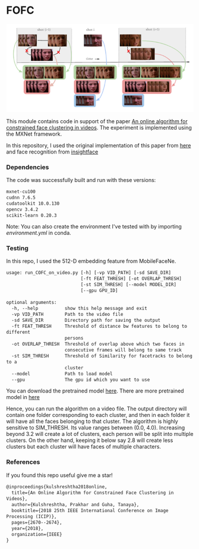 # FOFC

<p align="center">
<img src="figures/1.png" />
</p>

This module contains code in support of the paper [An online algorithm for constrained face clustering in videos](https://tanayag.com/Pub_files/Kulshreshtha_Online_face.pdf). The experiment is implemented using the MXNet framework.

In this repository, I used the original implementation of this paper from [here](https://github.com/ankuPRK/COFC) and face recognition from [insightface](https://github.com/deepinsight/insightface)
### Dependencies

The code was successfully built and run with these versions:

```
mxnet-cu100
cudnn 7.6.5
cudatoolkit 10.0.130
opencv 3.4.2
scikit-learn 0.20.3

```
Note: You can also create the environment I've tested with by importing _environment.yml_ in conda.

### Testing
In this repo, I used the 512-D embedding feature from MobileFaceNe.

```
usage: run_COFC_on_video.py [-h] [-vp VID_PATH] [-sd SAVE_DIR]
                            [-ft FEAT_THRESH] [-ot OVERLAP_THRESH]
                            [-st SIM_THRESH] [--model MODEL_DIR]
                            [--gpu GPU_ID] 

optional arguments:
  -h, --help          show this help message and exit
  -vp VID_PATH        Path to the video file
  -sd SAVE_DIR        Directory path for saving the output
  -ft FEAT_THRESH     Threshold of distance bw features to belong to different
                      persons
  -ot OVERLAP_THRESH  Threshold of overlap above which two faces in
                      consecutive frames will belong to same track
  -st SIM_THRESH      Threshold of Similarity for facetracks to belong to a
                      cluster
  --model             Path to load model
  --gpu               The gpu id which you want to use
```



You can download the pretrained model [here](https://drive.google.com/drive/folders/10P9kIRYKodIGs7Vgv64aQYu9G1A3ofpC?usp=sharing). There are more pretrained model in [here](https://github.com/deepinsight/insightface/wiki/Model-Zoo)

Hence, you can run the algorithm on a video file. The output directory will contain one folder corresponding to each cluster, and then in each folder it will have all the faces belonging to that cluster. The algorithm is highly sensitive to SIM_THRESH. Its value ranges between (0.0, 4.0). Increasing beyond 3.2 will create a lot of clusters, each person will be split into multiple clusters. On the other hand, keeping it below say 2.8 will create less clusters but each cluster will have faces of multiple characters.


### References

If you found this repo useful give me a star!

```
@inproceedings{kulshreshtha2018online,
  title={An Online Algorithm for Constrained Face Clustering in Videos},
  author={Kulshreshtha, Prakhar and Guha, Tanaya},
  booktitle={2018 25th IEEE International Conference on Image Processing (ICIP)},
  pages={2670--2674},
  year={2018},
  organization={IEEE}
}
```
